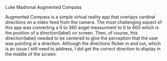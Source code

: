 Luke Madronal
Augmented Compass

Augmented Compass is a simple virtual reality app that overlays cardinal directions on a video feed from the camera. The most challenging aspect of this app was converting a 0 to 360 angel measurment to 0 to 600 which is the position of a direction(label) on screen. Then, of course, this direction(label) needed to be centered to give the perception that the user was pointing at a direction. Although the directions flicker in and out, which is an issue I still need to address, I did get the correct direction to display in the middle of the screen. 
